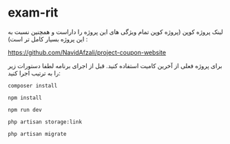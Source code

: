 # exam-rit
لینک پروژه کوپن (پروژه کوپن تمام ویژگی های این پروژه را داراست و همچنین نسبت به این پروژه بسیار کامل تر است) : 

https://github.com/NavidAfzali/project-coupon-website

برای پروژه فعلی از آخرین کامیت استفاده کنید.
قبل از اجرای برنامه لطفا دستورات زیر را به ترتیب اجرا کنید:

<code>composer install</code>

<code>npm install</code>

<code>npm run dev</code>

<code>php artisan storage:link</code>

<code>php artisan migrate</code>
